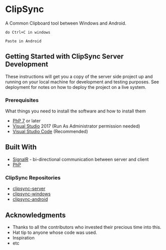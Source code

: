 # ClipSync

A Common Clipboard tool between Windows and Android.
```
do Ctrl+C in windows

Paste in Android
```

## Getting Started with ClipSync Server Development

These instructions will get you a copy of the server side project up and running on your local machine for development and testing purposes. See deployment for notes on how to deploy the project on a live system.

### Prerequisites

What things you need to install the software and how to install them

* [PhP 7](http://php.net/downloads.php) or later
* [Visual Studio](https://visualstudio.microsoft.com/downloads/) 2017 (Run As Administrator permission needed)
* [Visual Studio Code](https://code.visualstudio.com/) (Recommended)

## Built With

* [SignalR](https://www.asp.net/signalr/) - bi-directional communication between server and client
* [PhP](http://php.net/)

### ClipSync Repositories

* [clipsync-server](https://github.com/pishangujeniya/clipsync-server)
* [clipsync-windows](https://github.com/pishangujeniya/clipsync-windows)
* [clipsync-android](https://github.com/pishangujeniya/clipsync-android)

## Acknowledgments

* Thanks to all the contributors who invested their precious time into this.
* Hat tip to anyone whose code was used.
* Inspiration
* etc
